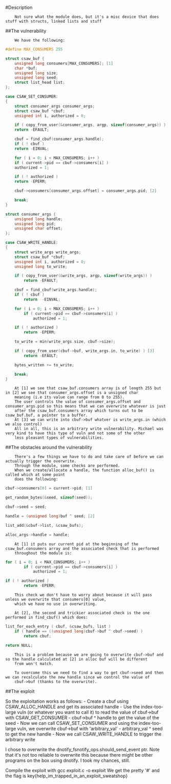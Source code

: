 #Description

        Not sure what the module does, but it's a misc device that does stuff with structs, linked lists and stuff
        
##The vulnerability

        We have the following:
```c        
#define MAX_CONSUMERS 255

struct csaw_buf {
    unsigned long consumers[MAX_CONSUMERS]; [1]
    char *buf;
    unsigned long size;
    unsigned long seed;
    struct list_head list;
};
```
```c 
case CSAW_SET_CONSUMER:
{
    struct consumer_args consumer_args;
    struct csaw_buf *cbuf;
    unsigned int i, authorized = 0;

    if ( copy_from_user(&consumer_args, argp, sizeof(consumer_args)) )
    return -EFAULT;

    cbuf = find_cbuf(consumer_args.handle);
    if ( ! cbuf )
    return -EINVAL;

    for ( i = 0; i < MAX_CONSUMERS; i++ )
    if ( current->pid == cbuf->consumers[i] )
    authorized = 1;

    if ( ! authorized )
    return -EPERM;

    cbuf->consumers[consumer_args.offset] = consumer_args.pid; [2]

    break;
}
```
```c
struct consumer_args {
    unsigned long handle;
    unsigned long pid;
    unsigned char offset;
};
```
```c
case CSAW_WRITE_HANDLE:
{
    struct write_args write_args;
    struct csaw_buf *cbuf;
    unsigned int i, authorized = 0;
    unsigned long to_write;

    if ( copy_from_user(&write_args, argp, sizeof(write_args)) )
        return -EFAULT;

    cbuf = find_cbuf(write_args.handle);
    if ( ! cbuf )
        return  -EINVAL;

    for ( i = 0; i < MAX_CONSUMERS; i++ )
        if ( current->pid == cbuf->consumers[i] )
            authorized = 1;

    if ( ! authorized )
        return -EPERM;

    to_write = min(write_args.size, cbuf->size);

    if ( copy_from_user(cbuf->buf, write_args.in, to_write) ) [3]
        return -EFAULT;

    bytes_written += to_write;

    break;
}
```

        At [1] we see that csaw_buf.consumers array is of length 255 but in [2] we see that consumer_args.offset is a unsigned char
        meaning (i.e its value can range from 0 to 255).
        The user controls the value of consumer_args.offset and consumer_args.pid so this means that we can overwrite whatever is just
        after the csaw_buf.consumers array which turns out to be csaw_buf.buf, a pointer to a buffer.
        At [3] we can write into cbuf->buf whatver is write_args.in (which we also control)
        All in all, this is an arbitrary write vulnerability. Michael was very kind to have this type of vuln and not some of the other 
        less pleasant types of vulnerabilities.

##The obstacles around the vulnerability
        
        There's a few things we have to do and take care of before we can actually trigger the overwrite.
        Through the module, some checks are performed. 
        When we create/allocate a handle, the function alloc_buf() is called which at some point
        does the following:
        
```c
cbuf->consumers[0] = current->pid; [1]

get_random_bytes(&seed, sizeof(seed));

cbuf->seed = seed;

handle = (unsigned long)buf ^ seed; [2]

list_add(&cbuf->list, &csaw_bufs);

alloc_args->handle = handle;
```

        At [1] it puts our current pid at the beginning of the csaw_buf.consumers array and the associated check that is performed 
        throughout the module is:

```c       
for ( i = 0; i < MAX_CONSUMERS; i++ )
        if ( current->pid == cbuf->consumers[i] )
            authorized = 1;

if ( ! authorized )
        return -EPERM;
```

        This check we don't have to worry about because it will pass unless we overwrite that consumers[0] value, 
        which we have no use in overwriting.
 
        At [2], the second and trickier associated check is the one performed in find_cbuf() which does:
       
```c
list_for_each_entry ( cbuf, &csaw_bufs, list )
    if ( handle == ((unsigned long)cbuf->buf ^ cbuf->seed) )
        return cbuf;

return NULL; 
```

        This is a problem because we are going to overwrite cbuf->buf and so the handle calculated at [2] in alloc buf will be different 
        from won't match.
    
        To overcome this we need to find a way to get cbuf->seed and then we can recalculate the new handle since we control the value of
        cbuf->buf (thanks to the overwrite).
   

##The exploit
        
So the exploitation works as follows:
    - Create a cbuf using CSAW_ALLOC_HANDLE and get its associated handle
    - Use the index-too-large vuln (or whatever you want to call it) to read the value of cbuf->buf with CSAW_GET_CONSUMER
    - cbuf->buf ^ handle to get the value of the seed
    - Now we can call CSAW_SET_CONSUMER and using the index-too-large vuln, we overwrite cbuf->buf with 'arbitrary_val'
    - arbitrary_val ^ seed to get the new handle
    - Now we call CSAW_WRITE_HANDLE to trigger the arbitrary write 

I chose to overwrite the dnotify_fsnotify_ops.should_send_event ptr. Note that it's not too reliable to overwrite this
because there might be other programs on the box using dnotify. I took my chances, still.
    

Compile the exploit with gcc exploit.c -o exploit
We get the pretty '#' and the flag is key{help_im_trapped_in_an_exploit_sweatshop}
